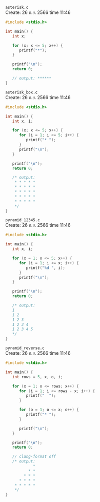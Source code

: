 `asterisk.c`<br>
Create: 26 ก.ย. 2566 time 11:46<br>
```c
#include <stdio.h>

int main() {
   int x;

   for (x; x <= 5; x++) {
      printf("*");
   }

   printf("\n");
   return 0;

   // output: ******
}

```
`asterisk_box.c`<br>
Create: 26 ก.ย. 2566 time 11:46<br>
```c
#include <stdio.h>

int main() {
   int x, i;

   for (x; x <= 5; x++) {
      for (i = 1; i <= 5; i++) {
         printf("* ");
      }
      printf("\n");
   }

   printf("\n");
   return 0;

   /* output:
    * * * * *
    * * * * *
    * * * * *
    * * * * *
    * * * * *
    */
}

```
`pyramid_12345.c`<br>
Create: 26 ก.ย. 2566 time 11:46<br>
```c
#include <stdio.h>

int main() {
   int x, i;

   for (x = 1; x <= 5; x++) {
      for (i = 1; i <= x; i++) {
         printf("%d ", i);
      }
      printf("\n");
   }

   printf("\n");
   return 0;

   /* output:
   1
   1 2
   1 2 3
   1 2 3 4
   1 2 3 4 5
   */
}

```
`pyramid_reverse.c`<br>
Create: 26 ก.ย. 2566 time 11:46<br>
```c
#include <stdio.h>

int main() {
   int rows = 5, x, o, i;

   for (x = 1; x <= rows; x++) {
      for (i = 1; i <= rows - x; i++) {
         printf("  ");
      }

      for (o = 1; o <= x; o++) {
         printf("* ");
      }

      printf("\n");
   }

   printf("\n");
   return 0;

   // clang-format off
   /* output:
            *
          * *
        * * *
      * * * *
    * * * * *
    */
}

```

